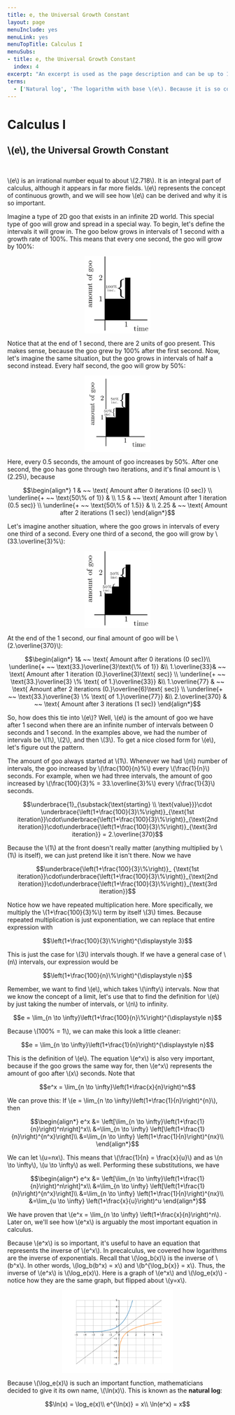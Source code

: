 ```yaml
---
title: e, the Universal Growth Constant
layout: page
menuInclude: yes
menuLink: yes
menuTopTitle: Calculus I
menuSubs:
- title: e, the Universal Growth Constant
  index: 4
excerpt: "An excerpt is used as the page description and can be up to 160 characters long..."
terms:
  - ['Natural log', 'The logarithm with base \(e\). Because it is so common in math, it has its own symbol, \(\ln\) (as opposed to the usual \(\log\)). \(~ \ln(x) = \log_{e}(x)\).']
---
```



<h1>Calculus I</h1>

<h2>\(e\), the Universal Growth Constant</h2><br>


\\(e\\) is an irrational number equal to about \\(2.718\\). It is an integral part of calculus, although it appears in far more fields. \\(e\\) represents the concept of continuous growth, and we will see how \\(e\\) can be derived and why it is so important.

Imagine a type of 2D goo that exists in an infinite 2D world. This special type of goo will grow and spread in a special way. To begin, let's define the intervals it will grow in. The goo below grows in intervals of 1 second with a growth rate of 100%. This means that every one second, the goo will grow by 100%:

<img src="../../visuals/googrowth1.svg" style="width:30%;height:auto;display:block;margin:auto;">

Notice that at the end of 1 second, there are 2 units of goo present. This makes sense, because the goo grew by 100% after the first second. Now, let's imagine the same situation, but the goo grows in intervals of half a second instead. Every half second, the goo will grow by 50%:

<img src="../../visuals/googrowth2.svg" style="width:30%;height:auto;display:block;margin:auto;">

Here, every 0.5 seconds, the amount of goo increases by 50%. After one second, the goo has gone through two iterations, and it's final amount is \\(2.25\\), because

$$\begin{align*}
1 & ~~ \text{ Amount after 0 iterations (0 sec)} \\
\underline{+ ~~ \text{50\% of 1}} & \\
1.5 & ~~ \text{ Amount after 1 iteration (0.5 sec)} \\
\underline{+ ~~ \text{50\% of 1.5}} & \\
2.25 & ~~ \text{ Amount after 2 iterations (1 sec)}
\end{align*}$$

Let's imagine another situation, where the goo grows in intervals of every one third of a second. Every one third of a second, the goo will grow by \\(33.\overline{3}\%\\):

<img src="../../visuals/googrowth3.svg" style="width:30%;height:auto;display:block;margin:auto;">

At the end of the 1 second, our final amount of goo will be \\(2.\overline{370}\\):

$$\begin{align*}
1& ~~ \text{ Amount after 0 iterations (0 sec)}\\
\underline{+ ~~ \text{33.}\overline{3}\text{\% of 1}} &\\
1.\overline{33}& ~~ \text{ Amount after 1 iteration (0.}\overline{3}\text{ sec)} \\
\underline{+ ~~ \text{33.}\overline{3} \% \text{ of 1.}\overline{33}} &\\
1.\overline{77} & ~~ \text{ Amount after 2 iterations (0.}\overline{6}\text{ sec)} \\
\underline{+ ~~ \text{33.}\overline{3} \% \text{ of 1.}\overline{77}} &\\
2.\overline{370} & ~~ \text{ Amount after 3 iterations (1 sec)}
\end{align*}$$

So, how does this tie into \\(e\\)? Well, \\(e\\) is the amount of goo we have after 1 second when there are an infinite number of intervals between 0 seconds and 1 second. In the examples above, we had the number of intervals be \\(1\\), \\(2\\), and then \\(3\\). To get a nice closed form for \\(e\\), let's figure out the pattern.

The amount of goo always started at \\(1\\). Whenever we had \\(n\\) number of intervals, the goo increased by \\(\frac{100}{n}\%\\) every \\(\frac{1}{n}\\) seconds. For example, when we had three intervals, the amount of goo increased by \\(\frac{100}{3}\% = 33.\overline{3}\%\\) every \\(\frac{1}{3}\\) seconds.

$$\underbrace{1}_{\substack{\text{starting} \\ \text{value}}}\cdot \underbrace{\left(1+\frac{100}{3}\%\right)}_{\text{1st iteration}}\cdot\underbrace{\left(1+\frac{100}{3}\%\right)}_{\text{2nd iteration}}\cdot\underbrace{\left(1+\frac{100}{3}\%\right)}_{\text{3rd iteration}} = 2.\overline{370}$$

Because the \\(1\\) at the front doesn't really matter (anything multiplied by \\(1\\) is itself), we can just pretend like it isn't there. Now we have

$$\underbrace{\left(1+\frac{100}{3}\%\right)}_ {\text{1st iteration}}\cdot\underbrace{\left(1+\frac{100}{3}\%\right)}_{\text{2nd iteration}}\cdot\underbrace{\left(1+\frac{100}{3}\%\right)}_{\text{3rd iteration}}$$

Notice how we have repeated multiplication here. More specifically, we multiply the \\(1+\frac{100}{3}\%\\) term by itself \\(3\\) times. Because repeated multiplication is just exponentiation, we can replace that entire expression with

$$\left(1+\frac{100}{3}\%\right)^{\displaystyle 3}$$

This is just the case for \\(3\\) intervals though. If we have a general case of \\(n\\) intervals, our expression would be

$$\left(1+\frac{100}{n}\%\right)^{\displaystyle n}$$

  

Remember, we want to find \\(e\\), which takes \\(\infty\\) intervals. Now that we know the concept of a limit, let's use that to find the definition for \\(e\\) by just taking the number of intervals, or \\(n\\) to infinity.

  

$$e = \lim_{n \to \infty}\left(1+\frac{100}{n}\%\right)^{\displaystyle n}$$

  

Because \\(100\% = 1\\), we can make this look a little cleaner:

  

$$e = \lim_{n \to \infty}\left(1+\frac{1}{n}\right)^{\displaystyle n}$$

  

This is the definition of \\(e\\). The equation \\(e^x\\) is also very important, because if the goo grows the same way for, then \\(e^x\\) represents the amount of goo after \\(x\\) seconds. Note that

  

$$e^x = \lim_{n \to \infty}\left(1+\frac{x}{n}\right)^n$$

  

We can prove this: If \\(e = \lim_{n \to \infty}\left(1+\frac{1}{n}\right)^{n}\\), then

  

$$\begin{align*}
e^x &= \left[\lim_{n \to \infty}\left(1+\frac{1}{n}\right)^n\right]^x\\
&=\lim_{n \to \infty} \left[\left(1+\frac{1}{n}\right)^{n^x}\right]\\
&=\lim_{n \to \infty} \left(1+\frac{1}{n}\right)^{nx}\\
\end{align*}$$

  

We can let \\(u=nx\\). This means that \\(\frac{1}{n} = \frac{x}{u}\\) and as \\(n \to \infty\\), \\(u \to \infty\\) as well. Performing these substitutions, we have

  

$$\begin{align*}
e^x &= \left[\lim_{n \to \infty}\left(1+\frac{1}{n}\right)^n\right]^x\\
&=\lim_{n \to \infty} \left[\left(1+\frac{1}{n}\right)^{n^x}\right]\\
&=\lim_{n \to \infty} \left(1+\frac{1}{n}\right)^{nx}\\
&=\lim_{u \to \infty} \left(1+\frac{x}{u}\right)^u
\end{align*}$$

  

We have proven that \\(e^x = \lim_{n \to \infty} \left(1+\frac{x}{n}\right)^n\\). Later on, we'll see how \\(e^x\\) is arguably the most important equation in calculus.

  

Because \\(e^x\\) is so important, it's useful to have an equation that represents the inverse of \\(e^x\\). In precalculus, we covered how logarithms are the inverse of exponentials. Recall that \\(\log_b(x)\\) is the inverse of \\(b^x\\). In other words, \\(log_b(b^x) = x\\) and \\(b^{\log_b{x}} = x\\). Thus, the inverse of \\(e^x\\) is \\(\log_e(x)\\). Here is a graph of \\(e^x\\) and \\(\log_e(x)\\) - notice how they are the same graph, but flipped about \\(y=x\\).

  

<img src="../../visuals/e^x and lnx.png" style="width:50%;height:auto;display:block;margin:auto;">


  

Because \\(\log_e(x)\\) is such an important function, mathematicians decided to give it its own name, \\(\ln(x)\\). This is known as the <b>natural log</b>:

  

$$\ln(x) = \log_e(x)\\
e^{\ln(x)} = x\\
\ln(e^x) = x$$

  

